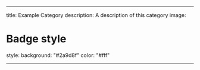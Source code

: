 ---

title: Example Category
description: A description of this category
image:

# Badge style

style:
    background: "#2a9d8f"
    color: "#fff"

---